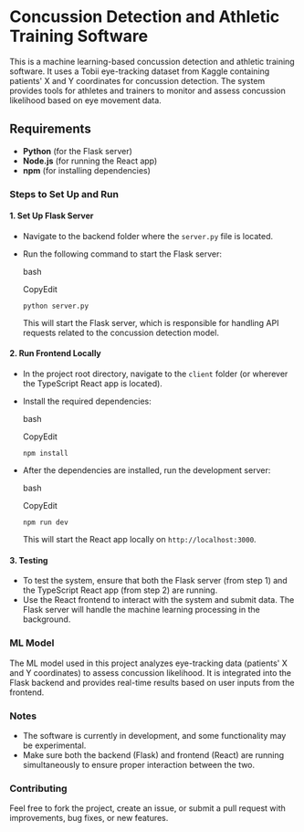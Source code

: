 # Concussion Detection and Athletic Training Software

This is a machine learning-based concussion detection and athletic training software. It uses a Tobii eye-tracking dataset from Kaggle containing patients' X and Y coordinates for concussion detection. The system provides tools for athletes and trainers to monitor and assess concussion likelihood based on eye movement data.

## Requirements

*   **Python** (for the Flask server)
*   **Node.js** (for running the React app)
*   **npm** (for installing dependencies)

### Steps to Set Up and Run

#### 1\. Set Up Flask Server

*   Navigate to the backend folder where the `server.py` file is located.
    
*   Run the following command to start the Flask server:
    
    bash
    
    CopyEdit
    
    `python server.py`
    
    This will start the Flask server, which is responsible for handling API requests related to the concussion detection model.
    

#### 2\. Run Frontend Locally

*   In the project root directory, navigate to the `client` folder (or wherever the TypeScript React app is located).
    
*   Install the required dependencies:
    
    bash
    
    CopyEdit
    
    `npm install`
    
*   After the dependencies are installed, run the development server:
    
    bash
    
    CopyEdit
    
    `npm run dev`
    
    This will start the React app locally on `http://localhost:3000`.
    

#### 3\. Testing

*   To test the system, ensure that both the Flask server (from step 1) and the TypeScript React app (from step 2) are running.
*   Use the React frontend to interact with the system and submit data. The Flask server will handle the machine learning processing in the background.

### ML Model

The ML model used in this project analyzes eye-tracking data (patients' X and Y coordinates) to assess concussion likelihood. It is integrated into the Flask backend and provides real-time results based on user inputs from the frontend.

### Notes

*   The software is currently in development, and some functionality may be experimental.
*   Make sure both the backend (Flask) and frontend (React) are running simultaneously to ensure proper interaction between the two.

### Contributing

Feel free to fork the project, create an issue, or submit a pull request with improvements, bug fixes, or new features.
